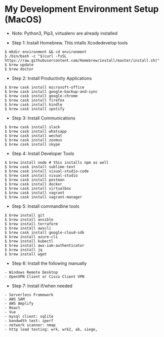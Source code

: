 # My Development Environment Setup (MacOS)

- Note: Python3, Pip3, virtualenv are already installed

- Step 1: Install Homebrew. This intalls Xcodedevelop tools
```
$ mkdir environment && cd environment
$ /bin/bash -c "$(curl -fsSL https://raw.githubusercontent.com/Homebrew/install/master/install.sh)"
$ brew update
$ brew doctor
```

- Step 2: Install Productivity Applications
```
$ brew cask install microsoft-office
$ brew cask install google-backup-and-sync
$ brew cask install google-chrome
$ brew cask install firefox
$ brew cask install kindle
$ brew cask install spotify
```

- Step 3: Install Communications
```
$ brew cask install slack
$ brew cask install whatsapp
$ brew cask install wechat
$ brew cask install zoomus
$ brew cask install skype
```

- Step 4: Install Developer Tools
```
$ brew install node # this installs npm as well
$ brew cask install sublime-text
$ brew cask install visual-studio-code
$ brew cask install visual-studio
$ brew cask install postman
$ brew cask install docker
$ brew cask install virtualbox
$ brew cask install vagrant
$ brew cask install vagrant-manager
```

- Step 5: Install commandline tools
```
$ brew install git
$ brew install ansible
$ brew install terraform
$ brew install awscli
$ brew cask install google-cloud-sdk
$ brew install azure-cli
$ brew install kubectl
$ brew install aws-iam-authenticator
$ brew install jq
$ brew install wget
```

- Step 6: Install the following manually
```
- Windows Remote Desktop
- OpenVPN Client or Cisco Client VPN
```

- Step 7: Install if/when needed
```
- Serverless Framework
- AWS SAM
- AWS Amplify
- React
- Vue
- mysql client: sqlite
- bandwdth test: iperf
- network scanner: nmap
- http load testing: wrk, wrk2, ab, siege, 
```
